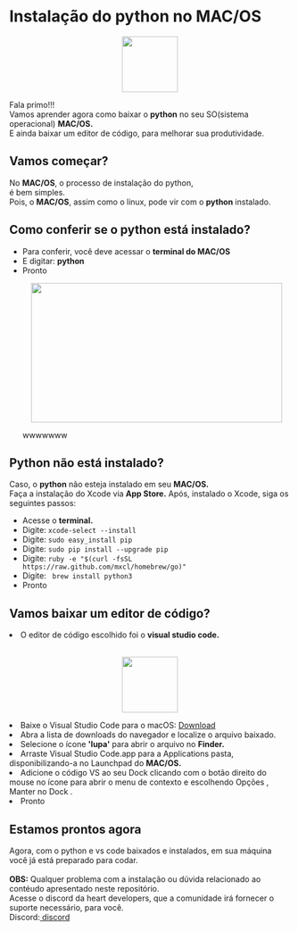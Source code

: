 <h1>Instalação do python no MAC/OS</h1>
<p align="center"><img height=100 width=100 src="https://logodownload.org/wp-content/uploads/2013/12/apple-logo-1.png"/></p>
Fala primo!!!<br>
Vamos aprender agora como baixar o <b>python</b> no seu SO(sistema operacional) <b>MAC/OS.</b><br>
E ainda baixar um editor de código, para melhorar sua produtividade.<br>
<h2>Vamos começar?</h2>
No <b>MAC/OS</b>, o processo de instalação do python,<br>
é bem simples.<br>
Pois, o <b>MAC/OS</b>, assim como o linux, pode vir com o <b>python</b> instalado.
<h2>Como conferir se o python está instalado?</h2>
<ul>
  <li>Para conferir, você deve acessar o <b>terminal do MAC/OS</b></li>
  <li>E digitar: <b>python</b></li>
  <li>Pronto</li>
  <p align="center"><img width=450 height=250 src ="https://www.applegazette.com/wp-content/uploads/2017/06/python-3-cli-2.png"/></p>wwwwwww
</ul>
<h2>Python não está instalado?</h2>
Caso, o <b>python</b> não esteja instalado em seu <b>MAC/OS.</b><br>
Faça a instalação do Xcode via <b>App Store.</b>
Após, instalado o Xcode, siga os seguintes passos:
<ul>
  <li>Acesse o <b>terminal.</b></li>
  <li>Digite: <code>xcode-select --install</code></li>
  <li>Digite: <code>sudo easy_install pip</code></li>
  <li>Digite: <code>sudo pip install --upgrade pip</code></li>
  <li>Digite: <code>ruby -e "$(curl -fsSL https://raw.github.com/mxcl/homebrew/go)"</code></li>
  <li>Digite: <code> brew install python3</code></li>
  <li>Pronto</li>
</ul>  
<h2>Vamos baixar um editor de código?</h2>
  <li>O editor de código escolhido foi o <b>visual studio code.</b></li><br>
  <p align ="center"><img width=100 height=100 src="https://camo.githubusercontent.com/5fde2f28f769b655adc1230c5a911526ea65ab8e/68747470733a2f2f75706c6f61642e77696b696d656469612e6f72672f77696b6970656469612f636f6d6d6f6e732f662f66332f56697375616c5f53747564696f5f436f64655f302e31302e315f69636f6e2e706e67"/></p>   
  <li>Baixe o Visual Studio Code para o macOS: <a href="https://go.microsoft.com/fwlink/?LinkID=534106">Download</a></li>
  <li>Abra a lista de downloads do navegador e localize o arquivo baixado.</li>
  <li>Selecione o ícone <b>'lupa'</b> para abrir o arquivo no <b>Finder.</b></li>
  <li>Arraste Visual Studio Code.app para a Applications pasta, disponibilizando-a no Launchpad do <b>MAC/OS.</b></li>
  <li>Adicione o código VS ao seu Dock clicando com o botão direito do mouse no ícone para abrir o menu de contexto e escolhendo Opções , Manter no Dock .</li>
  <li>Pronto</li>
</ul>
<h2>Estamos prontos agora</h2>
Agora, com o python e vs code baixados e instalados, em sua máquina<br>
você já está preparado para codar.  
<br>
<br>
<b>OBS:</b> Qualquer problema com a instalação ou dúvida relacionado ao contéudo apresentado neste repositório.<br>
Acesse o discord da heart developers, que a comunidade irá fornecer o suporte necessário, para você.<br>
Discord:<a href="https://discord.com/invite/7UJDgBG"> discord</a>
